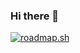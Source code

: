 ### Hi there 👋

[![roadmap.sh](https://api.roadmap.sh/v1-badge/tall/64c3d53c8fdd3a18704ed9a9?variant=dark)](https://roadmap.sh)

<!--
**wilmer2000/wilmer2000** is a ✨ _special_ ✨ repository because its `README.md` (this file) appears on your GitHub profile.

Here are some ideas to get you started:

- 🔭 I’m currently working on ...
- 🌱 I’m currently learning ...
- 👯 I’m looking to collaborate on ...
- 🤔 I’m looking for help with ...
- 💬 Ask me about ...
- 📫 How to reach me: ...
- 😄 Pronouns: ...
- ⚡ Fun fact: ...
-->
